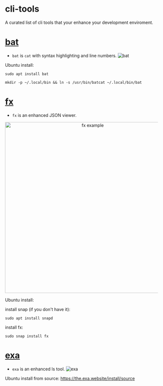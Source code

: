 # cli-tools
A curated list of cli tools that your enhance your development enviroment.

# [bat](https://github.com/sharkdp/bat)
  + `bat` is `cat` with syntax highlighting and line numbers.
  ![bat](https://camo.githubusercontent.com/7b7c397acc5b91b4c4cf7756015185fe3c5f700f70d256a212de51294a0cf673/68747470733a2f2f696d6775722e636f6d2f724773646e44652e706e67)
  
  Ubuntu install:
  ```
  sudo apt install bat
  
  mkdir -p ~/.local/bin && ln -s /usr/bin/batcat ~/.local/bin/bat
  ```
  
# [fx](https://github.com/antonmedv/fx)
  + `fx` is an enhanced JSON viewer.
  <p align="center"><img src="https://medv.io/assets/fx.gif" width="562" alt="fx example"></p>
  
  Ubuntu install:
  
  install snap (if you don't have it):
  ```
  sudo apt install snapd
  ```
  
  install fx:
  ```
  sudo snap install fx
  ```
  
 
# [exa](https://github.com/ogham/exa)
  + `exa` is an enhanced ls tool.
  ![exa](https://github.com/ogham/exa/blob/master/screenshots.png)
  
  Ubuntu install from source: https://the.exa.website/install/source
